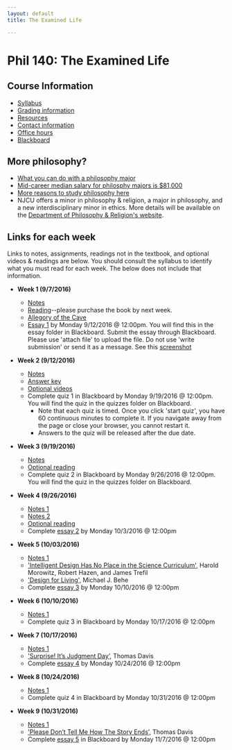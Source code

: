 ```yaml
---
layout: default
title: The Examined Life

---
```


# Phil 140: The Examined Life

 

## Course Information
+ [Syllabus](Syllabus.pdf)
+ [Grading information](/Teaching/Grading/)
+ [Resources](/Teaching/Resources/)
+ [Contact information](/Contact)
+ [Office hours](/Contact/Office)
+ [Blackboard](http://blackboard.njcu.edu) 

## More philosophy? 

+ [What you can do with a philosophy major](http://whatcanidowiththismajor.com/major/philosophy/)
+ [Mid-career median salary for philosphy majors is $81,000](http://online.wsj.com/public/resources/documents/info-Degrees_that_Pay_you_Back-sort.html)
+ [More reasons to study philosophy here](http://www.njcu.edu/philosophyreligion/why-philosophy)
+ NJCU offers a minor in philosophy & religion, a major in philosophy, and a new interdisciplinary minor in ethics. More details will be available on the [Department of Philosophy & Religion's website](http://www.njcu.edu/department/philosophy-religion).



## Links for each week

Links to notes, assignments, readings not in the textbook, and optional videos & readings are below. You should consult the syllabus to identify what you must read for each week. The below does not include that information. 


+ **Week 1 (9/7/2016)**
	+ [Notes](Intro/Notes/)
	+ [Reading](/Teaching/Examined/Intro/ch1.pdf)--please purchase the book by next week.
	+ [Allegory of the Cave](https://www.youtube.com/watch?v=h55X9LJTAg4)
	+ [Essay 1](Intro/Essay) by Monday 9/12/2016 @ 12:00pm. You will find this in the essay folder in Blackboard. Submit the essay through Blackboard. Please use 'attach file' to upload the file. Do not use 'write submission' or send it as a message. See this [screenshot](screenshot.png)

+ **Week 2 (9/12/2016)**
	+ [Notes](CT/Handout)
	+ [Answer key](CT/Answers) 
	+ [Optional videos](http://www.wi-phi.com/videos/Critical-Thinking?page=1)
	+ Complete quiz 1 in Blackboard by Monday 9/19/2016 @ 12:00pm. You will find the quiz in the quizzes folder on Blackboard.
		+ Note that each quiz is timed. Once you click 'start quiz', you have 60 continuous minutes to complete it. If you navigate away from the page or close your browser, you cannot restart it. 
		+ Answers to the quiz will be released after the due date. 
	
+ **Week 3 (9/19/2016)**	
	+ [Notes](Meaning/Handout)
	+ [Optional reading](Meaning/Confession.pdf)
	+ Complete quiz 2 in Blackboard by Monday 9/26/2016 @ 12:00pm. You will find the quiz in the quizzes folder on Blackboard. 
	
+ **Week 4 (9/26/2016)**
	+ [Notes 1](Meaning/Handout2)
	+ [Notes 2](Meaning/Handout3)	
	+ [Optional reading](Meaning/Confession.pdf)
	+ Complete [essay 2](Meaning/SW1) by Monday 10/3/2016 @ 12:00pm

+ **Week 5 (10/03/2016)**
	+ [Notes 1](God/Handout1)
	+ ['Intelligent Design Has No Place in the Science Curriculum',](/Teaching/Examined/God/Intel.pdf) Harold Morowitz, Robert Hazen, and James Trefil
	+ ['Design for Living',](/Teaching/Examined/God/Des.pdf) Michael J. Behe	
	+ Complete [essay 3](God/SW2) by Monday 10/10/2016 @ 12:00pm

+ **Week 6 (10/10/2016)**
	+ [Notes 1](God/Handout2)
	+ Complete quiz 3 in Blackboard by Monday 10/17/2016 @ 12:00pm  

+ **Week 7 (10/17/2016)**
	+ [Notes 1](God/Handout3)
	+ ['Surprise! It’s Judgment Day’,](God/Surprise.pdf) Thomas Davis
	+ Complete [essay 4](God/SW2) by Monday 10/24/2016 @ 12:00pm

+ **Week 8 (10/24/2016)**
	+ [Notes 1](FreeWill/Handout1)
	+ Complete quiz 4 in Blackboard by Monday 10/31/2016 @ 12:00pm
	
+ **Week 9 (10/31/2016)**
	+ [Notes 1](FreeWill/Handout2)
	+ ['Please Don’t Tell Me How The Story Ends’,](FreeWill/Story) Thomas Davis
	+ Complete [essay 5](FreeWill/Essay) in Blackboard by Monday 11/7/2016 @ 12:00pm

	
	
